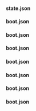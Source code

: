 
#### state.json

#### boot.json

#### boot.json

#### boot.json

#### boot.json 

#### boot.json 

#### boot.json 

#### boot.json 






